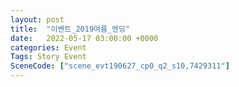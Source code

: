 ```yaml
---
layout: post
title:  "이벤트_2019여름_엔딩"
date:   2022-05-17 03:00:00 +0000
categories: Event
Tags: Story Event
SceneCode: ["scene_evt190627_cp0_q2_s10,7429311"]
---
```

